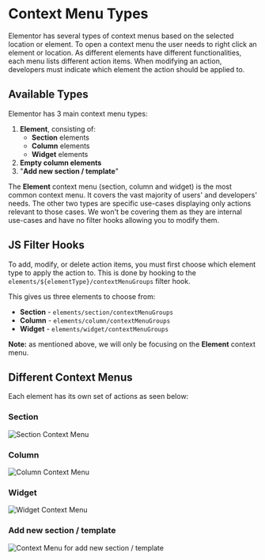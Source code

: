 # Context Menu Types

Elementor has several types of context menus based on the selected location or element. To open a context menu the user needs to right click an element or location. As different elements have different functionalities, each menu lists different action items. When modifying an action, developers must indicate which element the action should be applied to.

## Available Types

Elementor has 3 main context menu types:

1. **Element**, consisting of:
   * **Section** elements
   * **Column** elements
   * **Widget** elements
2. **Empty column elements**
3. "**Add new section / template**" 

The **Element** context menu (section, column and widget) is the most common context menu. It covers the vast majority of users' and developers' needs. The other two types are specific use-cases displaying only actions relevant to those cases. We won't be covering them as they are internal use-cases and have no filter hooks allowing you to modify them.

## JS Filter Hooks

To add, modify, or delete action items, you must first choose which element type to apply the action to. This is done by hooking to the `elements/${elementType}/contextMenuGroups` filter hook.

This gives us three elements to choose from:

* **Section** - `elements/section/contextMenuGroups`
* **Column** - `elements/column/contextMenuGroups`
* **Widget** - `elements/widget/contextMenuGroups`

**Note:** as mentioned above, we will only be focusing on the **Element** context menu.

## Different Context Menus

Each element has its own set of actions as seen below:

### Section

![Section Context Menu](/assets/img/context-menu-section.png)

### Column

![Column Context Menu](/assets/img/context-menu-column.png)

### Widget

![Widget Context Menu](/assets/img/context-menu-widget.png)

### Add new section / template

![Context Menu for add new section / template](/assets/img/context-menu-add-new-section-template.png)
